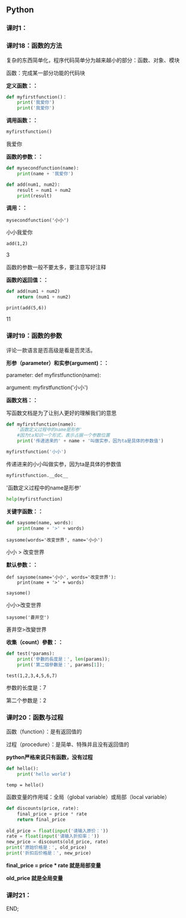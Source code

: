 ## Python

### 课时1：







### 课时18：函数的方法

复杂的东西简单化，程序代码简单分为越来越小的部分：函数、对象、模块

函数：完成某一部分功能的代码块

**定义函数：：**

```python
def myfirstfunction()：
    print('我爱你')
    print('我爱你')
```

**调用函数：：**

```python
myfirstfunction()
```

我爱你

**函数的参数：：**

```python
def mysecondfunction(name):
    print(name + '我爱你')
```

```python
def add(num1, num2):
    result = num1 + num2
    print(result)
```

**调用：：**

```
mysecondfunction('小小')
```

小小我爱你

```
add(1,2)
```

3

函数的参数一般不要太多，要注意写好注释



**函数的返回值：：**

```python
def add(num1 + num2)
    return (num1 + num2)
```

```
print(add(5,6))
```

11



### 课时19：函数的参数

评论一款语言是否高级是看是否灵活。

**形参（parameter）和实参(argument)：：**

parameter: def myfirstfunction(name):

argument: myfirstfunction('小小')

**函数文档：：**

写函数文档是为了让别人更好的理解我们的意思

```python
def myfirstfunction(name):
    '函数定义过程中的name是形参'
    #因为ta知识一个形式，表示占据一个参数位置
    print('传递进来的' + name + '叫做实参，因为ta是具体的参数值')
```

```python
myfirstfunction('小小')
```

传递进来的小小叫做实参，因为ta是具体的参数值

```python
myfirstfunction.__doc__
```

'函数定义过程中的name是形参'

```python
help(myfirstfunction)
```



**关键字函数：：**

```python
def saysome(name, words):
    print(name + '>' + words)
```

```
saysome(words='改变世界', name='小小')
```

小小 > 改变世界

**默认参数：：**

    def saysome(name='小小', words='改变世界'):
        print(name + '>' + words)

```
saysome()
```

小小>改变世界

```
saysome('蒼井空')
```

蒼井空>改變世界

**收集（count）參數：：**

```python
def test(*params):
    print('參數的長度是：', len(params));
    print('第二個參數是：', params[1]);
```

```
test(1,2,3,4,5,6,7)
```

参数的长度是：7

第二个参数是：2

### 课时20：函数与过程

函数（function）：是有返回值的

过程（procedure）：是简单、特殊并且没有返回值的

**python严格来说只有函数，没有过程**

```python
def hello():
    print('hello world')
```

```
temp = hello()
```

函数变量的作用域：全局（global variable）或局部（local variable）

```python
def discounts(price, rate):
    final_price = price * rate
    return final_price
    
old_price = float(input('请输入原价：'))
rate = float(input('请输入折扣率：'))
new_price = discounts(old_price, rate)
print('原始价格是：', old_price)
print('折扣后价格是：', new_price)
```

**final_price = price * rate   就是局部变量**

**old_price  就是全局变量**



### 课时21：













END;